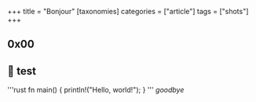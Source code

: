 +++
title = "Bonjour"
[taxonomies]
categories = ["article"]
tags = ["shots"]
+++

## 0x00
🎏
test
---
'''rust
fn main() {
    println!("Hello, world!");
}
'''
*goodbye*
